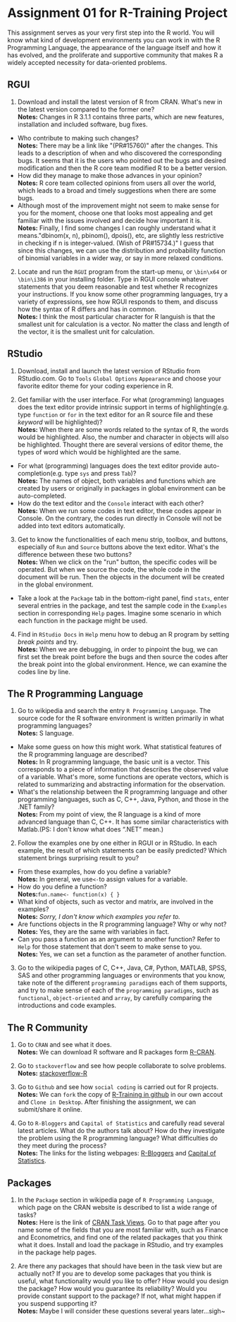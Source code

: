 # Assignment 01 for R-Training Project

This assignment serves as your very first step into the R world. You will know what kind of development environments you can work in with the R Programming Language, the appearance of the language itself and how it has evolved, and the proliferate and supportive community that makes R a widely accepted necessity for data-oriented problems.

## RGUI

1. Download and install the latest version of R from CRAN. What's new in the latest version compared to the former one?  
**Notes:** Changes in R 3.1.1 contains three parts, which are new features, installation and included software, bug fixes.  
* Who contribute to making such changes?  
**Notes:** There may be a link like "(PR#15760)" after the changes. This leads to a description of when and who discovered the corresponding bugs. It seems that it is the users who pointed out the bugs and desired modification and then the R core team modified R to be a better version.  
* How did they manage to make those advances in your opinion?  
**Notes:** R core team collected opinions from users all over the world, which leads to a broad and timely suggestions when there are some bugs.  
* Although most of the improvement might not seem to make sense for you for the moment, choose one that looks most appealing and get familiar with the issues involved and decide how important it is.  
**Notes:** Finally, I find some changes I can roughly understand what it means."dbinom(x, n), pbinom(), dpois(), etc, are slightly less restrictive in checking if n is integer-valued. (Wish of PR#15734.)" I guess that since this changes, we can use the distribution and probability function of binomial variables in a wider way, or say in more relaxed conditions.

2. Locate and run the `RGUI` program from the start-up menu, or `\bin\x64` or `\bin\i386` in your installing folder. Type in RGUI console whatever statements that you deem reasonable and test whether R recognizes your instructions. If you know some other programming languages, try a variety of expressions, see how RGUI responds to them, and discuss how the syntax of R differs and has in common.  
**Notes:** I think the most particular character for R languish is that the smallest unit for calculation is a vector. No matter the class and length of the vector, it is the smallest unit for calculation.

## RStudio

1. Download, install and launch the latest version of RStudio from RStudio.com. Go to `Tools` `Global Options` `Appearance` and choose your favorite editor theme for your coding experience in R. 

2. Get familiar with the user interface. For what (programming) languages does the text editor provide intrinsic support in terms of highlighting(e.g. type `function` or `for` in the text editor for an R source file and these *keyword* will be highlighted)?  
**Notes:** When there are some words related to the syntax of R, the words would be highlighted. Also, the number and character in objects will also be highlighted. Thought there are several versions of editor theme, the types of word which would be highlighted are the same.  
* For what (programming) languages does the text editor provide auto-completion(e.g. type `sys` and press `Tab`)?  
**Notes:** The names of object, both variables and functions which are created by users or originally in packages in global environment can be auto-completed.  
* How do the text editor and the `Console` interact with each other?  
**Notes:** When we run some codes in text editor, these codes appear in Console. On the contrary, the codes run directly in Console will not be added into text editors automatically.

3. Get to know the functionalities of each menu strip, toolbox, and buttons, especially of `Run` and `Source` buttons above the text editor. What's the difference between these two buttons?  
**Notes:** When we click on the "run" button, the specific codes will be operated. But when we source the code, the whole code in the document will be run. Then the objects in the document will be created in the global environment.  
* Take a look at the `Package` tab in the bottom-right panel, find `stats`, enter several entries in the package, and test the sample code in the `Examples` section in corresponding `Help` pages. Imagine some scenario in which each function in the package might be used.

4. Find in `RStudio Docs` in `Help` menu how to debug an R program by setting *break points* and try.  
**Notes:** When we are debugging, in order to pinpoint the bug, we can first set the break point before the bugs and then source the codes after the break point into the global environment. Hence, we can examine the codes line by line.

## The R Programming Language

1. Go to wikipedia and search the entry `R Programming Language`. The source code for the R software environment is written primarily in what programming languages?  
**Notes:** S language.  
* Make some guess on how this might work. What statistical features of the R programming language are described?  
**Notes:** In R programming language, the basic unit is a vector. This corresponds to a piece of information that describes the observed value of a variable. What's more, some functions are operate vectors, which is related to summarizing and abstracting information for the observation.  
* What's the relationship between the R programming language and other programming languages, such as C, C++, Java, Python, and those in the .NET family?  
**Notes:** From my point of view, the R language is a kind of more advanced language than C, C++. It has some similar characteristics with Matlab.(PS: I don't know what does “.NET” mean.)

2. Follow the examples one by one either in RGUI or in RStudio. In each example, the result of which statements can be easily predicted? Which statement brings surprising result to you?
* From these examples, how do you define a variable?  
**Notes:** In general, we use`<-`to assign values for a variable.  
* How do you define a function?  
**Notes:**`fun.name<- function(x) { }`  
* What kind of objects, such as vector and matrix, are involved in the examples?  
**Notes:** *Sorry, I don't know which examples you refer to.*  
* Are functions objects in the R programming language? Why or why not?   
**Notes:** Yes, they are the same with variables in fact.  
* Can you pass a function as an argument to another function? Refer to `Help` for those statement that don't seem to make sense to you.  
**Notes:** Yes, we can set a function as the parameter of another function.

3. Go to the wikipedia pages of C, C++, Java, C#, Python, MATLAB, SPSS, SAS and other programming languages or environments that you know, take note of the different `programming paradigms` each of them supports, and try to make sense of each of the `programming paradigms`, such as `functional`, `object-oriented` and `array`, by carefully comparing the introductions and code examples. 

## The R Community

1. Go to `CRAN` and see what it does.  
**Notes:** We can download R software and R packages form [R-CRAN](http://cran.r-project.org/).

2. Go to `stackoverflow` and see how people collaborate to solve problems.  
**Notes:** [stackoverflow-R](http://stackoverflow.com/questions/tagged/r)

3. Go to `Github` and see how `social coding` is carried out for R projects.  
**Notes:** We can `fork` the copy of [R-Training in github](https://github.com/wise-r/R-Training) in our own accout and `Clone in Desktop`. After finishing the assignment, we can submit/share it online. 
4. Go to `R-Bloggers` and `Capital of Statistics` and carefully read several latest articles. What do the authors talk about? How do they investigate the problem using the R programming language? What difficulties do they meet during the process?  
**Notes:** The links for the listing webpages: [R-Bloggers](http://www.r-bloggers.com/) and [Capital of Statistics](http://cos.name/).

## Packages

1. In the `Package` section in wikipedia page of `R Programming Language`, which page on the CRAN website is described to list a wide range of tasks?     
**Notes:** Here is the link of [CRAN Task Views](http://cran.r-project.org/web/views/).
Go to that page after you name some of the fields that you are most familiar with, such as Finance and Econometrics, and find one of the related packages that you think what it does. Install and load the package in RStudio, and try examples in the package help pages.

2. Are there any packages that should have been in the task view but are actually not? If you are to develop some packages that you think is useful, what functionality would you like to offer? How would you design the package? How would you guarantee its reliability? Would you provide constant support to the package? If not, what might happen if you suspend supporting it?  
**Notes:** Maybe I will consider these questions several years later...sigh~

